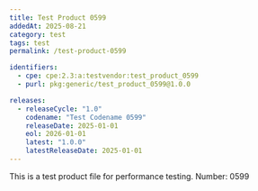 ```yaml
---
title: Test Product 0599
addedAt: 2025-08-21
category: test
tags: test
permalink: /test-product-0599

identifiers:
  - cpe: cpe:2.3:a:testvendor:test_product_0599
  - purl: pkg:generic/test_product_0599@1.0.0

releases:
  - releaseCycle: "1.0"
    codename: "Test Codename 0599"
    releaseDate: 2025-01-01
    eol: 2026-01-01
    latest: "1.0.0"
    latestReleaseDate: 2025-01-01
---
```


This is a test product file for performance testing. Number: 0599
